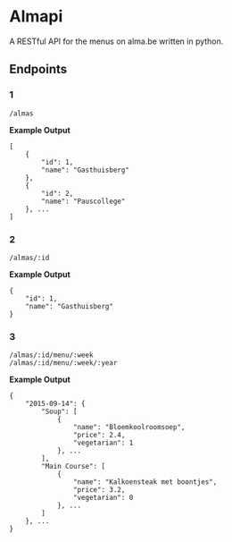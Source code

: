 # Almapi
A RESTful API for the menus on alma.be written in python.

## Endpoints
### 1
```
/almas
```
**Example Output**
```
[
    {
        "id": 1, 
        "name": "Gasthuisberg"
    }, 
    {
        "id": 2, 
        "name": "Pauscollege"
    }, ...
]
```
### 2
```
/almas/:id
```
**Example Output**
```
{
    "id": 1, 
    "name": "Gasthuisberg"
}
```
### 3
```
/almas/:id/menu/:week
/almas/:id/menu/:week/:year
```
**Example Output**
```
{
    "2015-09-14": {
        "Soup": [
            {
                "name": "Bloemkoolroomsoep", 
                "price": 2.4, 
                "vegetarian": 1
            }, ...
        ],
        "Main Course": [
            {
                "name": "Kalkoensteak met boontjes", 
                "price": 3.2, 
                "vegetarian": 0
            }, ...
        ]
    }, ...
}
```
